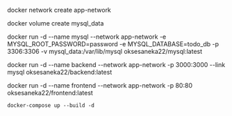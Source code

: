 docker network create app-network

docker volume create mysql_data

docker run -d --name mysql --network app-network -e MYSQL_ROOT_PASSWORD=password -e MYSQL_DATABASE=todo_db -p 3306:3306 -v mysql_data:/var/lib/mysql oksesaneka22/mysql:latest

docker run -d --name backend --network app-network -p 3000:3000 --link mysql oksesaneka22/backend:latest

docker run -d --name frontend --network app-network -p 80:80 oksesaneka22/frontend:latest

`docker-compose up --build -d`
